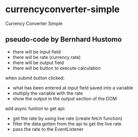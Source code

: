 
# currencyconverter-simple

Currency Converter Simple

## pseudo-code by Bernhard Hustomo

- there will be input field
- there will be rate (currency rate)
- there will be output field
- there will be button to execute calculation

when submit button clicked:

- what has been entered at input field saved into a variable
- multiply the variable with the rate
- show the output in the output section of the DOM

add async funtion to get api:

- get the rate by using live rate (create fetch function)
- filter the data gotten from the api to get the live rate
- pass the rate to the EventListener
